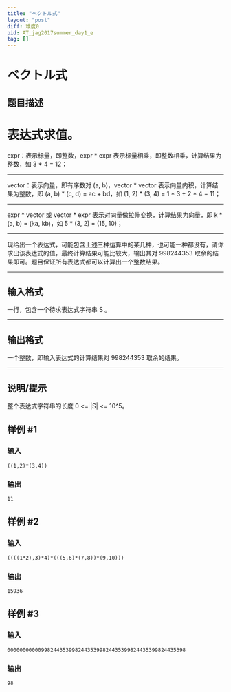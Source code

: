```yaml
---
title: "ベクトル式"
layout: "post"
diff: 难度0
pid: AT_jag2017summer_day1_e
tag: []
---
```


# ベクトル式

## 题目描述

# 表达式求值。
expr：表示标量，即整数，expr * expr 表示标量相乘，即整数相乘，计算结果为整数，如 3 * 4 = 12；

------------
vector：表示向量，即有序数对 (a, b)，vector * vector 表示向量内积，计算结果为整数，即 (a, b) * (c, d) = ac + bd，如 (1, 2) * (3, 4) = 1 * 3 + 2 * 4 = 11；

------------
expr * vector 或 vector * expr 表示对向量做拉伸变换，计算结果为向量，即 k * (a, b) = (ka, kb)，如 5 * (3, 2) = (15, 10)；

------------
现给出一个表达式，可能包含上述三种运算中的某几种，也可能一种都没有，请你求出该表达式的值，最终计算结果可能比较大，输出其对 998244353 取余的结果即可。题目保证所有表达式都可以计算出一个整数结果。

------------

## 输入格式

一行，包含一个待求表达式字符串 S 。

------------

## 输出格式

一个整数，即输入表达式的计算结果对 998244353 取余的结果。

------------

## 说明/提示

整个表达式字符串的长度 0 <= |S| <= 10^5。

## 样例 #1

### 输入

```
((1,2)*(3,4))
```

### 输出

```
11
```

## 样例 #2

### 输入

```
((((1*2),3)*4)*(((5,6)*(7,8))*(9,10)))
```

### 输出

```
15936
```

## 样例 #3

### 输入

```
0000000000099824435399824435399824435399824435399824435398
```

### 输出

```
98
```


